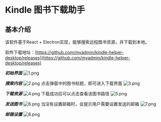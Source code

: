 # Kindle 图书下载助手

## 基本介绍

该软件基于React + Electron实现，能够搜索远程图书资源，并下载到本地。

软件下载地址：[https://github.com/myadmin/kindle-helper-desktop/releases](https://github.com/myadmin/kindle-helper-desktop/releases)

***初始界面***
![1.png](https://github.com/myadmin/kindle-helper-desktop/blob/master/public/1.png?raw=true)

***搜索内容***
![2.png](https://github.com/myadmin/kindle-helper-desktop/blob/master/public/2.png?raw=true)
点击弹窗中的图书标题，即可进入下载界面
![3.png](https://github.com/myadmin/kindle-helper-desktop/blob/master/public/3.png?raw=true)

***下载资源***
![4.png](https://github.com/myadmin/kindle-helper-desktop/blob/master/public/4.png?raw=true)
下载成功后可以点击查看该图书路径
![5.png](https://github.com/myadmin/kindle-helper-desktop/blob/master/public/5.png?raw=true)

***发送图书***
![6.png](https://github.com/myadmin/kindle-helper-desktop/blob/master/public/6.png?raw=true)
当没有设置邮箱时，会提示用户需要设置发送的邮箱
![7.png](https://github.com/myadmin/kindle-helper-desktop/blob/master/public/7.png?raw=true)

***邮箱设置***
![8.png](https://github.com/myadmin/kindle-helper-desktop/blob/master/public/8.png?raw=true)
